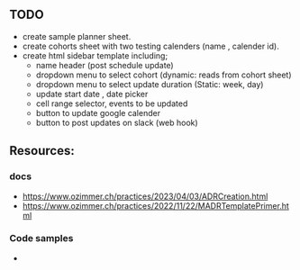 ## TODO
- create sample planner sheet.
- create cohorts sheet with two testing calenders (name , calender id).
- create html sidebar template including;
    - name header (post schedule update)
    - dropdown menu to select cohort (dynamic: reads from cohort sheet)
    - dropdown menu to select update duration (Static: week, day)
    - update start date , date picker
    - cell range selector, events to be updated
    - button to update google calender
    - button to post updates on slack (web hook)
## Resources:
### docs
- https://www.ozimmer.ch/practices/2023/04/03/ADRCreation.html
- https://www.ozimmer.ch/practices/2022/11/22/MADRTemplatePrimer.html

### Code samples 
- 